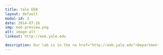 ```yaml
---
title: Yale EEB
layout: default
modal-id: 3
date: 2014-07-16
img: eeb-preview.png
alt: image-alt
linkout: http://eeb.yale.edu

description: Our lab is in the <a href="http://eeb.yale.edu">Department of Ecology and Evolutionary Biology</a> at <a href="http://yale.edu">Yale University</a>.
---
```

